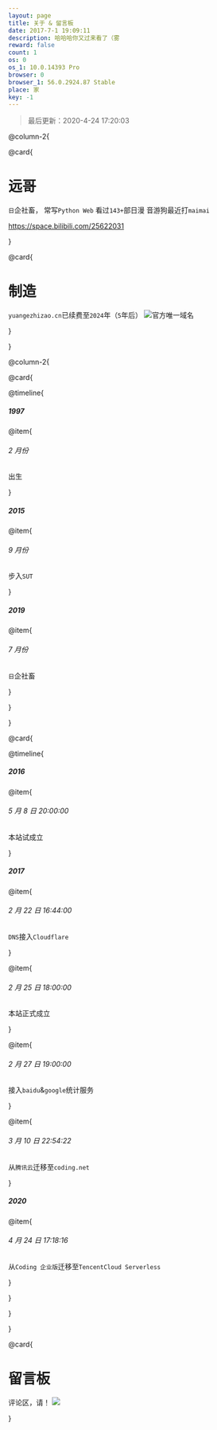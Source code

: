 ```yaml
---
layout: page
title: 关于 & 留言板
date: 2017-7-1 19:09:11
description: 哈哈哈你又过来看了（雾
reward: false
count: 1
os: 0
os_1: 10.0.14393 Pro
browser: 0
browser_1: 56.0.2924.87 Stable
place: 家
key: -1
---
```


<blockquote>最后更新：2020-4-24 17:20:03</blockquote>

@column-2{

@card{

# 远哥
`日`企社畜，
常写`Python Web`
看过`143+`部日漫
音游狗最近打`maimai`

https://space.bilibili.com/25622031

}

@card{

# 制造
`yuangezhizao.cn`已续费至`2024`年（`5`年后）
![官方唯一域名](https://i1.yuangezhizao.cn/Win-10/20190401183620.png!webp)

}

}

@column-2{

@card{

@timeline{

##### 1997

@item{

###### 2 月份

出生

}

##### 2015

@item{

###### 9 月份

步入`SUT`

}

##### 2019

@item{

###### 7 月份

`日`企社畜

}

}

}

@card{

@timeline{

##### 2016

@item{

###### 5 月 8 日 20:00:00

本站试成立

}

##### 2017

@item{

###### 2 月 22 日 16:44:00

`DNS`接入`Cloudflare`

}

@item{

###### 2 月 25 日 18:00:00

本站正式成立

}

@item{

###### 2 月 27 日 19:00:00

接入`baidu`&`google`统计服务

}   

@item{

###### 3 月 10 日 22:54:22

从`腾讯云`迁移至`coding.net`

}

##### 2020

@item{

###### 4 月 24 日 17:18:16

从`Coding 企业版`迁移至`TencentCloud Serverless`

}

}

}

}

@card{

# 留言板
评论区，请！
![](http://ip.ntrqq.net/images/lovelive.png?wd=6IO95Zyo5LqM5qyh5YWD6YeM6YGH6KeB5L2g5Lus55yf5piv5aSq5aW95LqGCnUncyBmb3JldmVy77yB)

}
